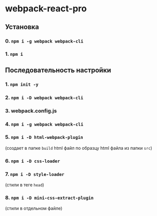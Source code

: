 # webpack-react-pro

## Установка

### 0. `npm i -g webpack webpack-cli`

### 1. `npm i`

## Последовательность настройки

### 1. `npm init -y`

### 2. `npm i -D webpack webpack-cli`

### 3. webpack.config.js

### 4. `npm i -g webpack webpack-cli`

### 5. `npm i -D html-webpack-plugin`

(создает в папке `build` html файл по образцу html файла из папки `src`)

### 6. `npm i -D css-loader`

### 7. `npm i -D style-loader`

(стили в теге `head`)

### 8. `npm i -D mini-css-extract-plugin`

(стили в отдельном файле)